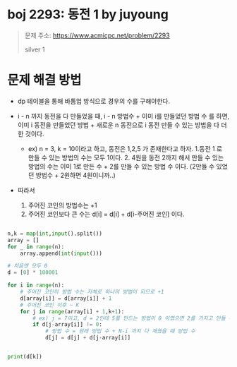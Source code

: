 # boj 2293: 동전 1 by juyoung
> 문제 주소: https://www.acmicpc.net/problem/2293
> 
> silver 1

# 문제 해결 방법
- dp 테이블을 통해 바톰업 방식으로 경우의 수를 구해야한다.
- i - n 까지 동전을 다 만들었을 때, i - n  방법수 + 이미 i를 만들었던 방법 수 를 하면,
이미 i 동전을 만들었던 방법 + 새로운 n 동전으로 i 동전 만들 수 있는 방법을 다 더한 것이다.
  - ex) n = 3, k = 10이라고 하고, 동전은 1,2,5 가 존재한다고 하자.
    1.동전 1 로 만들 수 있는 방법의 수는 모두 1이다.
    2. 4원을 동전 2까지 해서 만들 수 있는 방법의 수는 이미 1로 만든 수 + 2를 만들 수 있는 방법 수 이다.
    (2만들 수 있었던 방법수 + 2원하면 4원이니까..)
       
- 따라서
  1. 주어진 코인의 방법수는 +1
  2. 주어진 코인보다 큰 수는 d[i] = d[i] + d[i-주어진 코인]  이다.
    
```python

n,k = map(int,input().split())
array = []
for _ in range(n):
    array.append(int(input()))

# 처음엔 모두 0
d = [0] * 100001

for i in range(n):
    # 주어진 코인의 방법 수는 자체로 하나의 방법이 되므로 +1
    d[array[i]] = d[array[i]] + 1
    # 주어진 코인 이후 ~ K
    for j in range(array[i] + 1,k+1):
        # ex) j = 7이고, d = 2인데 5를 만드는 방법이 0 이였으면 2를 가지고 만들 수 있는 방법이 없으므로 0이 아닐 떄
        if d[j-array[i]] != 0:
            # 방법 수 = 원래 방법 수 + N-i 까지 다 채웠을 때 방법 수 
            d[j] = d[j] + d[j-array[i]]


print(d[k])
```